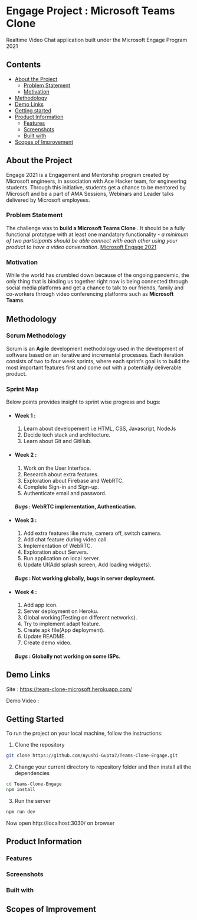 # Engage Project : Microsoft Teams Clone
Realtime Video Chat application built under the Microsoft Engage Program 2021
## Contents
 - [About the Project](#about-the-project)
    * [Problem Statement](#problem-statement)
    * [Motivation](#motivation)
 - [Methodology](#methodology)
 - [Demo Links](#demo-links)
 - [Getting started](#getting-started)
 - [Product Information](#product-information)
   - [Features](#features)
   - [Screenshots](#screenshots)
   - [Built with](#built-with)
 - [Scopes of Improvement](#scopes-of-improvement)

## About the Project
Engage 2021 is a Engagement and Mentorship program created by Microsoft engineers, in association with Ace Hacker team, for engineering students. Through this initiative, students get a chance to be mentored by Microsoft and be a part of AMA Sessions, Webinars and Leader talks delivered by Microsoft employees.

### Problem Statement
 The challenge was to **build a Microsoft Teams Clone** . It should be a fully functional prototype with at least one mandatory functionality - *a minimum of two participants should be able connect with each other using your product to have a video conversation*.
[Microsoft Engage 2021](https://microsoft.acehacker.com/engage2021/?mc_cid=51cf8705a5&mc_eid=e7a7568555#challenge)

### Motivation
While the world has crumbled down because of the ongoing pandemic, the only thing that is binding us together right now is being connected through social media platforms and get a chance to talk to our friends, family and co-workers through video conferencing platforms such as **Microsoft Teams**.

## Methodology

### Scrum Methodology

Scrum is an **Agile** development methodology used in the development of software based on an iterative and incremental processes. Each iteration consists of two to four week sprints, where each sprint’s goal is to build the most important features first and come out with a potentially deliverable product.

### **Sprint Map**
 Below points provides insight to sprint wise progress and bugs:

- #### **Week 1** : 
    1.  Learn about developement i.e HTML, CSS, Javascript, NodeJs
    2.  Decide tech stack and architecture.
    3.  Learn about Git and GitHub.

- #### **Week 2** : 
    1.  Work on the User Interface.
    2.  Research about extra features.
    3.  Exploration about Firebase and WebRTC.
    4.  Complete Sign-in and Sign-up.
    5.  Authenticate email and password.
    #### *Bugs* : WebRTC implementation, Authentication.

- #### **Week 3** :
    1.  Add extra features like mute, camera off, switch camera.
    2.  Add chat feature during video call.
    3.  Implementation of WebRTC.
    4.  Exploration about Servers.
    5.  Run application on local server.
    6.  Update UI(Add splash screen, Add loading widgets).
    #### *Bugs* : Not working globally, bugs in server deployment.

- #### **Week 4** :  
    1.  Add app icon.
    2.  Server deployment on Heroku.
    3.  Global working(Testing on different networks).
    4.  Try to implement adapt feature.
    5.  Create apk file(App deployment).
    6.  Update README.
    7.  Create demo video.
    #### *Bugs* : Globally not working on some ISPs.

## Demo Links
Site : https://team-clone-microsoft.herokuapp.com/

Demo Video :

## Getting Started
To run the project on your local machine, follow the instructions:
1. Clone the repository
```bash
git clone https://github.com/Ayushi-Gupta7/Teams-Clone-Engage.git
```

2. Change your current directory to repository folder and then install all the dependencies
```bash
cd Teams-Clone-Engage
npm install
```

3. Run the server
```bash
npm run dev
```
Now open http://localhost:3030/ on browser


## Product Information

### Features

### Screenshots

### Built with

## Scopes of Improvement

